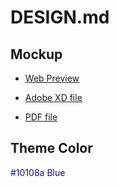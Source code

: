 # DESIGN.md
## Mockup

- [Web Preview](https://xd.adobe.com/view/02bf6553-95f4-458e-b8cc-62bc288107c5-57ec/)

- [Adobe XD file](https://github.com/Asuha-a/URLShortener/blob/main/docs/URLShortener.xd)

- [PDF file](https://github.com/Asuha-a/URLShortener/blob/main/docs/design.pdf)

## Theme Color
<font color=#10108a>#10108a Blue</font>